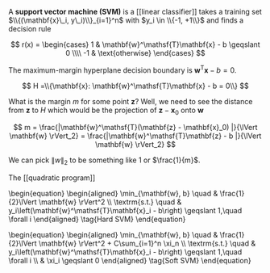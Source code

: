 A **support vector machine (SVM)** is a [[linear classifier]] takes a training set $\\{(\mathbf{x}\_i, y\_i)\\}_{i=1}^n$ with $y_i \in \\{-1, +1\\}$ and finds a decision rule

$$
r(x) = \begin{cases} 1 & \mathbf{w}^\mathsf{T}\mathbf{x} - b \geqslant 0 \\\\ -1 & \text{otherwise} \end{cases}
$$

The maximum-margin hyperplane decision boundary is $\mathbf{w}^\mathsf{T}\mathbf{x} - b=0$.

$$
H =\\{\mathbf{x}: \mathbf{w}^\mathsf{T}\mathbf{x} - b = 0\\}
$$

What is the margin $m$ for some point $\mathbf{z}$? Well, we need to see the distance from $\mathbf{z}$ to $H$ which would be the projection of $\mathbf{z} - \mathbf{x}_0$ onto $\mathbf{w}$

$$
m = \frac{|\mathbf{w}^\mathsf{T}(\mathbf{z} - \mathbf{x}_0) |}{\lVert \mathbf{w} \rVert_2} = \frac{|\mathbf{w}^\mathsf{T}\mathbf{z} - b |}{\lVert \mathbf{w} \rVert_2} 
$$

We can pick $\lVert w \rVert_2$ to be something like 1 or $\frac{1}{m}$.

The [[quadratic program]]

\begin{equation}
\begin{aligned}
\min_{\mathbf{w}, b} \quad & \frac{1}{2}\lVert \mathbf{w} \rVert^2 \\\\
\textrm{s.t.} \quad & y_i\left(\mathbf{w}^\mathsf{T}\mathbf{x}_i - b\right) \geqslant 1,\quad \forall i
\end{aligned}
\tag{Hard SVM}
\end{equation}

\begin{equation}
\begin{aligned}
\min_{\mathbf{w}, b} \quad & \frac{1}{2}\lVert \mathbf{w} \rVert^2 + C\sum_{i=1}^n \xi_n \\\\
\textrm{s.t.} \quad & y_i\left(\mathbf{w}^\mathsf{T}\mathbf{x}_i - b\right) \geqslant 1,\quad \forall i \\\\
& \xi_i \geqslant 0
\end{aligned}
\tag{Soft SVM}
\end{equation}